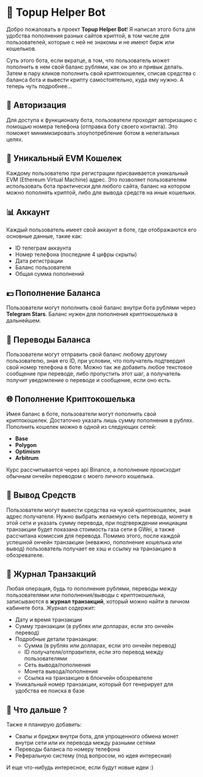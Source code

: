 # 🤖 Topup Helper Bot

Добро пожаловать в проект **Topup Helper Bot**! Я написал этого бота для удобства пополнения разных сайтов криптой, в том числе для пользователей, которые с ней не знакомы и не имеют бирж или кошельков.

Суть этого бота, если вкратце, в том, что пользователь может пополнить в нем свой баланс рублями, как он это и привык делать. Затем в пару кликов пополнить свой криптокошелек, списав средства с баланса бота и вывести крипту самостоятельно, куда ему нужно. А теперь чуть подробнее...

## 📲 Авторизация

Для доступа к функционалу бота, пользователи проходят авторизацию с помощью номера телефона (отправка боту своего контакта). Это поможет минимизировать злоупотребление ботом в нелегальных целях.

## 💼 Уникальный EVM Кошелек

Каждому пользователю при регистрации присваивается уникальный EVM (Ethereum Virtual Machine) адрес. Это позволяет пользователям использовать бота практически для любого сайта, баланс на котором можно пополнять криптой, либо для вывода средств на иные кошельки.

## 📊 Аккаунт

Каждый пользователь имеет свой аккаунт в боте, где отображаются его основные данные, такие как:

- ID телеграм аккаунта 
- Номер телефона (последние 4 цифры скрыты)
- Дата регистрации
- Баланс пользователя
- Общая сумма пополнений

## 💵 Пополнение Баланса

Пользователи могут пополнить свой баланс внутри бота рублями через **Telegram Stars**. Баланс нужен для пополнения криптокошелька в дальнейшем.

## 🔄 Переводы Баланса

Пользователи могут отправить свой баланс любому другому пользователю, зная его ID, при условии, что получатель подтвердил свой номер телефона в боте. Можно так же добавить любое текстовое сообщение при переводе, либо пропустить этот шаг, а получатель получит уведомление о переводе и сообщение, если оно есть.

## 🌐 Пополнение Криптокошелька

Имея баланс в боте, пользователи могут пополнить свой криптокошелек. Достаточно указать лишь сумму пополнения в рублях. 
Пополнить кошелек можно в одной из следующих сетей:

- **Base**
- **Polygon**
- **Optimism**
- **Arbitrum**

Курс рассчитывается через api Binance, а пополнение происходит обычным ончейн переводом с моего личного кошелька.

## 🔄 Вывод Средств

Пользователи могут вывести средства на чужой криптокошелек, зная адрес получателя. Нужно выбрать желаемую сеть перевода, монету в этой сети и указать сумму перевода, при подтверждении инициации транзакции будет показана стоимость газа сети в GWei, а также рассчитана комиссия для перевода.
Помимо этого, после каждой успешной ончейн транзакции (неважно, пополнение кошелька или вывод) пользователь получает ее хэш и ссылку на транзакцию в обозревателе.

## 📜 Журнал Транзакций

Любая операция, будь то пополнение рублями, переводы между пользователями или пополнения/выводы с криптокошелька, записываются в **журнал транзакций**, который можно найти в личном кабинете бота. Журнал содержит:

- Дату и время транзакции
- Сумму транзакции (в рублях или долларах, если это ончейн перевод)
- Подробные детали транзакции:
  - Сумма (в рублях или долларах, если это ончейн перевод)
  - ID получателя/отправителя, если это перевод между пользователями
  - Сеть вывода/пополнения
  - Монета вывода/пополнения
  - Ссылка на транзакцию в блокчейн обозревателе
- Уникальный номер транзакции, который бот генерирует для удобства ее поиска в базе

## 🔮 Что дальше ?

Также я планирую добавить: 
- Cвапы и бриджи внутри бота, для упрощенного обмена монет внутри сети или их перевода между разными сетями
- Переводы баланса по номеру телефона
- Реферальную систему (под вопросом, но идея интересная)

И еще что-нибудь интересное, если будут новые идеи :)

